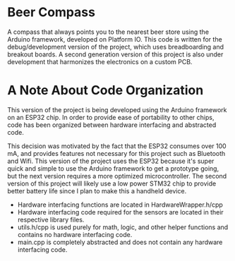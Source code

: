 # Beer Compass

A compass that always points you to the nearest beer store using the Arduino framework, developed on Platform IO. This code is written for the debug/development version of the project, which uses breadboarding and breakout boards. A second generation version of this project is also under development that harmonizes the electronics on a custom PCB.

# A Note About Code Organization

This version of the project is being developed using the Arduino framework on an ESP32 chip. In order to provide ease of portability to other chips, code has been organized between hardware interfacing and abstracted code.

This decision was motivated by the fact that the ESP32 consumes over 100 mA, and provides features not necessary for this project such as Bluetooth and Wifi. This version of the project uses the ESP32 because it's super quick and simple to use the Arduino framework to get a prototype going, but the next version requires a more optimized microcontroller. The second version of this project will likely use a low power STM32 chip to provide better battery life since I plan to make this a handheld device.

<ul>
    <li> Hardware interfacing functions are located in HardwareWrapper.h/cpp </li>
    <li> Hardware interfacing code required for the sensors are located in their respective library files. </li>
    <li> utils.h/cpp is used purely for math, logic, and other helper functions and contains no hardware interfacing code. </li>
    <li> main.cpp is completely abstracted and does not contain any hardware interfacing code. </li>
</ul>
